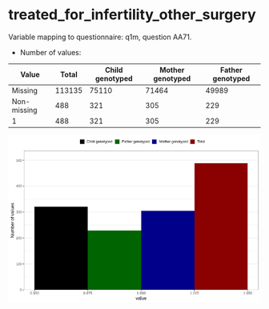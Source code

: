 # treated_for_infertility_other_surgery
Variable mapping to questionnaire: q1m, question AA71.
- Number of values:

| Value | Total | Child genotyped | Mother genotyped | Father genotyped |
| ----- | ----- | --------------- | ---------------- | ---------------- |
| Missing | 113135 | 75110 | 71464 | 49989 |
| Non-missing | 488 | 321 | 305 | 229 |
| 1 | 488 | 321 | 305 | 229 |



![](treated_for_infertility_other_surgery_n.png)



